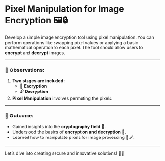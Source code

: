 # Pixel Manipulation for Image Encryption 🖼️🔒  

Develop a simple image encryption tool using pixel manipulation. You can perform operations like swapping pixel values or applying a basic mathematical operation to each pixel. The tool should allow users to **encrypt** and **decrypt** images.  

---

### 📌 Observations:

1. **Two stages are included:**
   - 🔐 **Encryption**
   - 🔓 **Decryption**
2. **Pixel Manipulation** involves permuting the pixels.

---

### 🎯 Outcome:

- Gained insights into the **cryptography field** 🔑.  
- Understood the basics of **encryption and decryption** 🔄.  
- Learned how to manipulate pixels for image processing 🎨🖌️.

---

Let’s dive into creating secure and innovative solutions! 🚀✨
